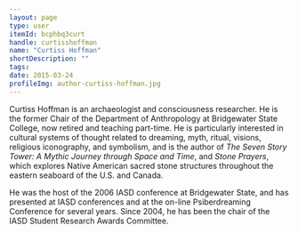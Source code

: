 ```yaml
---
layout: page
type: user
itemId: bcphbq3curt
handle: curtisshoffman
name: "Curtiss Hoffman"
shortDescription: ""
tags:
date: 2015-03-24
profileImg: author-curtiss-hoffman.jpg
---
```


Curtiss Hoffman is an archaeologist and consciousness researcher. He is the former Chair of the Department of Anthropology at Bridgewater State College, now retired and teaching part-time. He is particularly interested in cultural systems of thought related to dreaming, myth, ritual, visions, religious iconography, and symbolism, and is the author of *The Seven Story Tower: A Mythic Journey through Space and Time*, and *Stone Prayers*, which explores Native American sacred stone structures throughout the eastern seaboard of the U.S. and Canada.

He was the host of the 2006 IASD conference at Bridgewater State, and has presented at IASD conferences and at the on-line Psiberdreaming Conference for several years. Since 2004, he has been the chair of the IASD Student Research Awards Committee.


